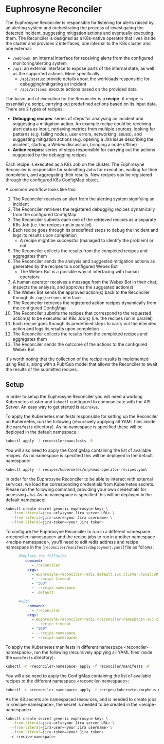 # Euphrosyne Reconciler

The Euphrosyne Reconciler is responsible for listening for alerts raised by an alerting system and
orchestrating the process of investigating the detected incident, suggesting mitigation actions and
eventually executing them. The Reconciler is designed as a K8s-native operator that lives inside
the cluster and provides 2 interfaces, one internal to the K8s cluster and one external:
* `/webhook`: an internal interface for receiving alerts from the configured monitoring/alerting
  system
* `/api`: an external interface to expose parts of the internal state, as well as the supported
  actions. More specifically:
  * `/api/status`: provide details about the workloads responsible for debugging/mitigating an
    incident
  * `/api/actions`: execute actions based on the provided data

The basic unit of execution for the Reconciler is a **recipe**. A recipe is essentially a script,
carrying out predefined actions based on its input data. There are 2 types of recipes:
* **Debugging recipes**: series of steps for analysing an incident and suggesting a mitigation
  action. An example recipe could be receiving alert data as input, retrieving metrics from
  multiple sources, looking for patterns (e.g. failing nodes, user errors, networking issues), and
  suggesting mitigation actions (e.g. opening a Jira issue describing the incident, starting a
  Webex discussion, bringing a node offline)
* **Action recipes**: series of steps responsible for carrying out the actions suggested by the
  debugging recipes

Each recipe is executed as a K8s Job on the cluster. The Euphrosyne Reconciler is responsible for
submitting Jobs for execution, waiting for their completion, and aggregating their results. New
recipes can be registered through the configured K8s ConfigMap object.

A common workflow looks like this:
1. The Reconciler receives an alert from the alerting system signifying an incident
2. The Reconciler retrieves the registered debugging recipes dynamically from the configured
   ConfigMap
3. The Reconciler submits each one of the retrieved recipes as a separate K8s Job (i.e. the recipes
   run in parallel)
4. Each recipe goes through its predefined steps to debug the incident and logs its results upon
   completion
   * A recipe might be successful (managed to identify the problem) or not
5. The Reconciler collects the results from the completed recipes and aggregates them
6. The Reconciler sends the analysis and suggested mitigation actions as generated by the recipes
   to a configured Webex Bot
   * The Webex Bot is a possible way of interfacing with human operators
7. A human operator receives a message from the Webex Bot in their chat, inspects the analysis, and
   approves the suggested action(s)
8. The Webex Bot sends the approved action(s) back to the Reconciler through its `/api/actions`
   interface
9. The Reconciler retrieves the registered action recipes dynamically from the configured ConfigMap
10. The Reconciler submits the recipes that correspond to the requested action(s) to be executed as
    K8s Job(s) (i.e. the recipes run in parallel)
11. Each recipe goes through its predefined steps to carry out the intended action and logs its
    results upon completion
12. The Reconciler collects the results from the completed recipes and aggregates them
13. The Reconciler sends the outcome of the actions to the configured Webex Bot

It's worth noting that the collection of the recipe results is implemented using Redis, along with
a Pub/Sub model that allows the Reconciler to await the results of the submitted recipes.

## Setup

In order to setup the Euphrosyne Reconciler you will need a working Kubernetes cluster and
`kubectl` configured to communicate with the API Server. An easy way to get started is `microk8s`.

To apply the Kubernetes manifests responsible for setting up the Reconciler on Kubernetes, run the
following (recursively applying all YAML files inside the `manifests` directory). As no namespace is 
specified these will be deployed in the default namespace :

```bash
kubectl apply -f reconciler/manifests -R
```

You will also need to apply the ConfigMap containing the list of available recipes. As no namespace is 
specified this will be deployed in the default namespace:

```bash
kubectl apply -f recipes/kubernetes/orpheus-operator-recipes.yaml
```
In order for the Euphrosyne Reconciler to be able to interact with external services, we load the
corresponding credentials from Kubernetes secrets. Please run the following command, providing your
own credentials for accessing Jira. As no namespace is specified this will be deployed in the default namespace:

```bash
kubectl create secret generic euphrosyne-keys \
  --from-literal=jira-url=<your Jira server URL> \
  --from-literal=jira-user=<your Jira username> \
  --from-literal=jira-token=<your Jira token>
```

To configure the Euphrosyne Reconciler to run in a different namespace &lt;reconciler-namespace&gt; and the recipe 
jobs to run in another namespace &lt;recipe-namespace&gt;, you'll need to edit redis address and recipe namespace in the [`reconciler/manifests/deployment.yaml`] 
file as follows:

```yaml
      #Replace the following
         command:
            - /reconciler
          args:
            - euphrosyne-reconciler-redis.default.svc.cluster.local:80
            - --recipe-timeout
            - "300"
            - --recipe-namespace
            -  default

      #with
          command:
            - /reconciler
          args:
            - euphrosyne-reconciler-redis.<reconciler-namespace>.svc.cluster.local:80
            - --recipe-timeout
            - "300"
            - --recipe-namespace
            -  <recipe-namespace>
```

To apply the Kubernetes manifests in different namespace &lt;reconciler-namespace&gt;, run the
following (recursively applying all YAML files inside the `manifests` directory):

```bash
kubectl -n <reconciler-namespace> apply -f reconciler/manifests -R
```

You will also need to apply the ConfigMap containing the list of available recipes to the different namespace &lt;reconciler-namespace&gt;:

```bash
kubectl -n <reconciler-namespace> apply -f recipes/kubernetes/orpheus-operator-recipes.yaml
```

As the K8 secrets are namespaced resources, and is needed to create jobs in &lt;recipe-namespace&gt;, the secret is 
needed to be created in the &lt;recipe-namespace&gt;

```bash
kubectl create secret generic euphrosyne-keys \
  --from-literal=jira-url=<your Jira server URL> \
  --from-literal=jira-user=<your Jira username> \
  --from-literal=jira-token=<your Jira token>
  -n <recipe-namespace>
```

